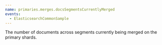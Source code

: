 ```yaml
---
name: primaries.merges.docsSegmentsCurrentlyMerged
events:
  - ElasticsearchCommonSample
---
```


The number of documents across segments currently being merged on the primary shards.